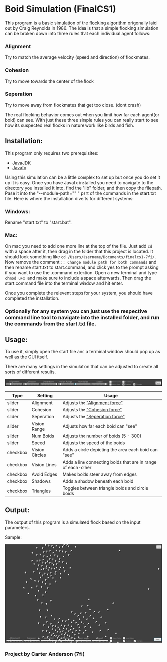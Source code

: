 # Boid Simulation (FinalCS1)

This program is a basic simulation of the <a href="https://www.red3d.com/cwr/boids/">flocking algorithm</a> origonally laid out by Craig Reynolds in 1986. The idea is that a simple flocking simulation can be broken down into three rules that each individual agent follows:

### Alignment
Try to match the average velocity (speed and direction) of flockmates.
### Cohesion 
Try to move towards the center of the flock
### Seperation
Try to move away from flockmates that get too close. (dont crash)

The real flocking behavior comes out when you limit how far each agent(or boid) can see. With just these three simple rules you can really start to see how its suspected real flocks in nature work like birds and fish.

## Installation:
This program only requires two prerequisites:
- <a href="https://www.oracle.com/java/technologies/downloads/">JavaJDK</a>
- <a href="https://gluonhq.com/products/javafx/">Javafx</a>

Using this simulation can be a little complex to set up but once you do set it up it is easy. Once you have Javafx installed you need to navigate to the directory you installed it into, find the "lib" folder, and then copy the filepath. Pase it into the "--module-path="" " part of the commands in the start.txt file. Here is where the installation diverts for different systems: 

### Windows:
Rename "start.txt" to "start.bat".

### Mac: 
On mac you need to add one more line at the top of the file. Just add `cd ` with a space after it, then drag in the folder that this project is located. It should look something like `cd /Users/Username/Documents/finalcs1-7fi/`. Now remove the comment `:: Change module path for both commands` and then rename start.txt to start.command, and click yes to the prompt asking if you want to use the .command extention. Open a new terminal and type `chmod u+x `and make sure to include a space afterwards. Then drag the start.command file into the terminal window and hit enter.

Once you complete the relevent steps for your system, you should have completed the installation.

### Optionally for any system you can just use the respective command line tool to navigate into the installed folder, and run the commands from the start.txt file.

## Usage:
To use it, simply open the start file and a terminal window should pop up as well as the GUI itself.

There are many settings in the simulation that can be adjusted to create all sorts of different results. 

![controls screenshot](img/controls.png)

| Type     | Setting        | Usage                                                        |
| -------- | -------------- | ------------------------------------------------------------ |
| slider   | Alignment      | Adjusts the ["Alignment force"](#alignment)                  |
| slider   | Cohesion       | Adjusts the ["Cohesion force"](#cohesion)                    |
| slider   | Seperation     | Adjusts the ["Seperation force"](#seperation)                |
| slider   | Vision Range   | Adjusts how far each boid can "see"                          |
| slider   | Num Boids      | Adjusts the number of boids (5 - 300)                        |
| slider   | Speed          | Adjusts the speed of the boids                               |
| checkbox | Vision Circles | Adds a circle depicting the area each boid can "see"         |
| checkbox | Vision Lines   | Adds a line connecting boids that are in range of each-other |
| checkbox | Avoid Edges    | Makes boids steer away from edges                            |
| checkbox | Shadows        | Adds a shadow beneath each boid                              |
| checkbox | Triangles      | Toggles between triangle boids and circle boids              |

## Output: 
The output of this program is a simulated flock based on the input parameters. 

Sample: 

![sample output screenshot](img/sample-output.png)

### Project by Carter Anderson (7fi)